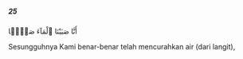 ##### 25

<span class="ayah">أَنَّا صَبَبْنَا ٱلْمَآءَ صَبًّۭا</span>

<span class="ayah_translation">Sesungguhnya Kami benar-benar telah mencurahkan air (dari langit),</span>

